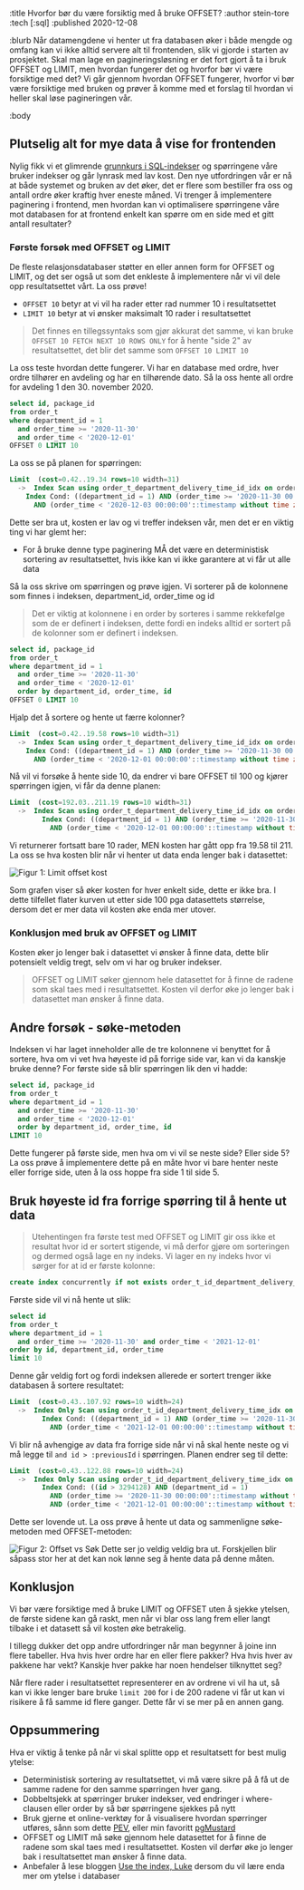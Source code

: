 :title Hvorfor bør du være forsiktig med å bruke OFFSET?
:author stein-tore
:tech [:sql]
:published 2020-12-08

:blurb
Når datamengdene vi henter ut fra databasen øker i både mengde og omfang kan vi ikke alltid servere alt til frontenden, slik vi gjorde i starten av prosjektet.
Skal man lage en pagineringsløsning er det fort gjort å ta i bruk OFFSET og LIMIT, men hvordan fungerer det og hvorfor bør vi være forsiktige med det?
Vi går gjennom hvordan OFFSET fungerer, hvorfor vi bør være forsiktige med bruken og prøver å komme med et forslag til hvordan vi heller skal løse pagineringen vår.

:body

## Plutselig alt for mye data å vise for frontenden

Nylig fikk vi et glimrende [grunnkurs i SQL-indekser](/blogg/2020-11-grunnkurs-indeksering/) og spørringene våre bruker indekser og går lynrask med lav kost.
Den nye utfordringen vår er nå at både systemet og bruken av det øker, det er flere som bestiller fra oss og antall ordre øker kraftig hver eneste måned.
Vi trenger å implementere paginering i frontend, men hvordan kan vi optimalisere spørringene våre mot databasen for at frontend enkelt kan spørre om en side med et gitt antall resultater?

### Første forsøk med OFFSET og LIMIT
De fleste relasjonsdatabaser støtter en eller annen form for OFFSET og LIMIT, og det ser også ut som det enkleste å implementere når vi vil dele opp resultatsettet vårt. La oss prøve!

* `OFFSET 10` betyr at vi vil ha rader etter rad nummer 10 i resultatsettet
* `LIMIT 10` betyr at vi ønsker maksimalt 10 rader i resultatsettet

> Det finnes en tillegssyntaks som gjør akkurat det samme, vi kan bruke `OFFSET 10 FETCH NEXT 10 ROWS ONLY` for å hente "side 2" av resultatsettet, det blir det samme som `OFFSET 10 LIMIT 10`

La oss teste hvordan dette fungerer. Vi har en database med ordre, hver ordre tilhører en avdeling og har en tilhørende dato. Så la oss hente all ordre for avdeling 1 den 30. november 2020.

```SQL
select id, package_id
from order_t
where department_id = 1
  and order_time >= '2020-11-30'
  and order_time < '2020-12-01'
OFFSET 0 LIMIT 10
```

La oss se på planen for spørringen:
```SQL
Limit  (cost=0.42..19.34 rows=10 width=31)
  ->  Index Scan using order_t_department_delivery_time_id_idx on order_t  (cost=0.42..1419.00 rows=750 width=31)
    Index Cond: ((department_id = 1) AND (order_time >= '2020-11-30 00:00:00'::timestamp without time zone)
      AND (order_time < '2020-12-03 00:00:00'::timestamp without time zone))
```
Dette ser bra ut, kosten er lav og vi treffer indeksen vår, men det er en viktig ting vi har glemt her:
* For å bruke denne type paginering MÅ det være en deterministisk sortering av resultatsettet, hvis ikke kan vi ikke garantere at vi får ut alle data

Så la oss skrive om spørringen og prøve igjen. Vi sorterer på de kolonnene som finnes i indeksen, department_id, order_time og id
> Det er viktig at kolonnene i en order by sorteres i samme rekkefølge som de er definert i indeksen, dette fordi en indeks alltid er sortert på de kolonner som er definert i indeksen.
```SQL
select id, package_id
from order_t
where department_id = 1
  and order_time >= '2020-11-30'
  and order_time < '2020-12-01'
  order by department_id, order_time, id
OFFSET 0 LIMIT 10
```
Hjalp det å sortere og hente ut færre kolonner?
```SQL
Limit  (cost=0.42..19.58 rows=10 width=31)
  ->  Index Scan using order_t_department_delivery_time_id_idx on order_t  (cost=0.42..479.44 rows=250 width=31)
    Index Cond: ((department_id = 1) AND (order_time >= '2020-11-30 00:00:00'::timestamp without time zone)
      AND (order_time < '2020-12-01 00:00:00'::timestamp without time zone))
```
Nå vil vi forsøke å hente side 10, da endrer vi bare OFFSET til 100 og kjører spørringen igjen, vi får da denne planen:
```SQL
Limit  (cost=192.03..211.19 rows=10 width=31)
  ->  Index Scan using order_t_department_delivery_time_id_idx on order_t  (cost=0.42..479.44 rows=250 width=31)
        Index Cond: ((department_id = 1) AND (order_time >= '2020-11-30 00:00:00'::timestamp without time zone)
          AND (order_time < '2020-12-01 00:00:00'::timestamp without time zone))
```
Vi returnerer fortsatt bare 10 rader, MEN kosten har gått opp fra 19.58 til 211. La oss se hva kosten blir når vi henter ut data enda lenger bak i datasettet:

<img alt="Figur 1: Limit offset kost" src="/images/blogg/offset-figur1.png" srcset="/images/blogg/offset-figur1.png, /images/blogg/offset-figur1-2x.png 2x" />

Som grafen viser så øker kosten for hver enkelt side, dette er ikke bra. I dette tilfellet flater kurven ut etter side 100 pga datasettets størrelse, dersom det er mer data vil kosten øke enda mer utover.

### Konklusjon med bruk av OFFSET og LIMIT
Kosten øker jo lenger bak i datasettet vi ønsker å finne data, dette blir potensielt veldig tregt, selv om vi har og bruker indekser.
> OFFSET og LIMIT søker gjennom hele datasettet for å finne de radene som skal taes med i resultatsettet. Kosten vil derfor øke jo lenger bak i datasettet man ønsker å finne data.

## Andre forsøk - søke-metoden
Indeksen vi har laget inneholder alle de tre kolonnene vi benyttet for å sortere, hva om vi vet hva høyeste id på forrige side var, kan vi da kanskje bruke denne?
For første side så blir spørringen lik den vi hadde:
```SQL
select id, package_id
from order_t
where department_id = 1
  and order_time >= '2020-11-30'
  and order_time < '2020-12-01'
  order by department_id, order_time, id
LIMIT 10
```
Dette fungerer på første side, men hva om vi vil se neste side? Eller side 5? La oss prøve å implementere dette på en måte hvor vi bare henter neste eller forrige side, uten å la oss hoppe fra side 1 til side 5.

## Bruk høyeste id fra forrige spørring til å hente ut data
> Utehentingen fra første test med OFFSET og LIMIT gir oss ikke et resultat hvor id er sortert stigende, vi må derfor gjøre om sorteringen og dermed også lage en ny indeks.
Vi lager en ny indeks hvor vi sørger for at id er første kolonne:
```SQL
create index concurrently if not exists order_t_id_department_delivery_time_idx on order_t (id, department_id, order_time)
```

Første side vil vi nå hente ut slik:
```SQL
select id
from order_t
where department_id = 1
  and order_time >= '2020-11-30' and order_time < '2021-12-01'
order by id, department_id, order_time
limit 10
```

Denne går veldig fort og fordi indeksen allerede er sortert trenger ikke databasen å sortere resultatet:
```SQL
Limit  (cost=0.43..107.92 rows=10 width=24)
  ->  Index Only Scan using order_t_id_department_delivery_time_idx on order_t  (cost=0.43..86390.79 rows=8037 width=24)
        Index Cond: ((department_id = 1) AND (order_time >= '2020-11-30 00:00:00'::timestamp without time zone)
          AND (order_time < '2021-12-01 00:00:00'::timestamp without time zone))
```

Vi blir nå avhengige av data fra forrige side når vi nå skal hente neste og vi må legge til `and id > :previousId` i spørringen.
Planen endrer seg til dette:
```SQL
Limit  (cost=0.43..122.88 rows=10 width=24)
  ->  Index Only Scan using order_t_id_department_delivery_time_idx on order_t  (cost=0.43..30795.53 rows=2515 width=24)
        Index Cond: ((id > 3294128) AND (department_id = 1)
          AND (order_time >= '2020-11-30 00:00:00'::timestamp without time zone)
          AND (order_time < '2021-12-01 00:00:00'::timestamp without time zone))
```
Dette ser lovende ut. La oss prøve å hente ut data og sammenligne søke-metoden med OFFSET-metoden:

<img alt="Figur 2: Offset vs Søk" src="/images/blogg/offset-figur2.png" srcset="/images/blogg/offset-figur2.png, /images/blogg/offset-figur2-2x.png 2x" />
Dette ser jo veldig veldig bra ut. Forskjellen blir såpass stor her at det kan nok lønne seg å hente data på denne måten.

## Konklusjon

Vi bør være forsiktige med å bruke LIMIT og OFFSET uten å sjekke ytelsen, de første sidene kan gå raskt, men når vi blar oss lang frem eller langt tilbake i et datasett så vil kosten øke betrakelig.

I tillegg dukker det opp andre utfordringer når man begynner å joine inn flere tabeller. Hva hvis hver ordre har en eller flere pakker? Hva hvis hver av pakkene har vekt?  Kanskje hver pakke har noen hendelser tilknyttet seg?

Når flere rader i resultatsettet representerer en av ordrene vi vil ha ut, så kan vi ikke lenger bare bruke `limit 200` for i de 200 radene vi får ut kan vi risikere å få samme id flere ganger.
Dette får vi se mer på en annen gang.

## Oppsummering
Hva er viktig å tenke på når vi skal splitte opp et resultatsett for best mulig ytelse:

* Deterministisk sortering av resultatsettet, vi må være sikre på å få ut de samme radene for den samme spørringen hver gang.
* Dobbeltsjekk at spørringer bruker indekser, ved endringer i where-clausen eller order by så bør spørringene sjekkes på nytt
* Bruk gjerne et online-verktøy for å visualisere hvordan spørringer utføres, sånn som dette [PEV](http://tatiyants.com/pev/#/plans), eller min favoritt [pgMustard](https://app.pgmustard.com/)
* OFFSET og LIMIT må søke gjennom hele datasettet for å finne de radene som skal taes med i resultatsettet. Kosten vil derfør øke jo lenger bak i resultatsettet man ønsker å finne data.
* Anbefaler å lese bloggen [Use the index, Luke](https://use-the-index-luke.com/) dersom du vil lære enda mer om ytelse i databaser

